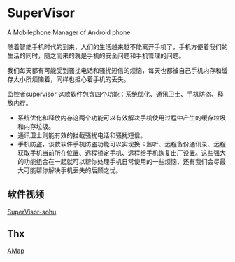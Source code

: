 # SuperVisor
A Mobilephone Manager of Android phone 

随着智能手机时代的到来，人们的生活越来越不能离开手机了，手机方便着我们的生活的同时，随之而来的就是手机的安全问题和手机管理的问题。

我们每天都有可能受到骚扰电话和骚扰短信的烦恼，每天也都被自己手机内存和缓存太小所烦恼着，同样也担心着手机的丢失。

监控者supervisor 这款软件包含四个功能：系统优化、通讯卫士、手机防盗、释放内存。
+ 系统优化和释放内存这两个功能可以有效解决手机使用过程中产生的缓存垃圾和内存垃圾。
+ 通讯卫士则能有效的拦截骚扰电话和骚扰短信。
+ 手机防盗，该款软件手机防盗功能可以实现换卡监听、远程备份通讯录、远程获取手机当前所在位置、远程锁定手机、远程给手机恢复出厂设置。这些强大的功能组合在一起就可以帮你处理手机日常使用的一些烦恼，还有我们会尽最大可能帮你解决手机丢失的后顾之忧。

## 软件视频
[SuperVisor-sohu](http://my.tv.sohu.com/us/178041317/81769439.shtml)
## Thx
[AMap](http://lbs.amap.com/)
